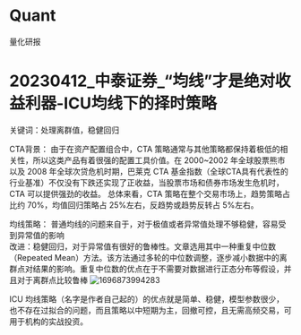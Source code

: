# Quant
量化研报
# 20230412_中泰证券_“均线”才是绝对收益利器-ICU均线下的择时策略
关键词：处理离群值，稳健回归

CTA背景：
由于在资产配置组合中，CTA 策略通常与其他策略都保持着极低的相关性，所以这类产品有着很强的配置工具价值。在 2000~2002 年全球股票熊市以及 2008 年全球次贷危机时期，巴莱克 CTA 基金指数（全球CTA具有代表性的行业基准）不仅没有下跌还实现了正收益，当股票市场和债券市场发生危机时，CTA 可以提供强劲的收益。
总体来看，CTA 策略在整个交易市场上，趋势策略占比约 70%，均值回归策略占 25%左右，反趋势或趋势反转占 5%左右。

均线策略：
普通均线的问题来自于，对于极值或者异常值处理不够稳健，容易受到异常值的影响<br>
改进：稳健回归，对于异常值有很好的鲁棒性。文章选用其中一种重复中位数（Repeated Mean）方法。该方法通过多轮的中位数调整，逐步减小数据中的离群点对结果的影响。重复中位数的优点在于不需要对数据进行正态分布等假设，并且对于离群点比较鲁棒
![1696873994283](https://github.com/Marcotong21/Quant/assets/125079176/fa78f1e0-75e9-4921-9eda-1605d1501e69)

ICU 均线策略（名字是作者自己起的）的优点就是简单、稳健，模型参数很少，也不存在过拟合的问题，而且策略以中短期为主，回撤可控，且无需高频交易，可用于机构的实战投资。 
